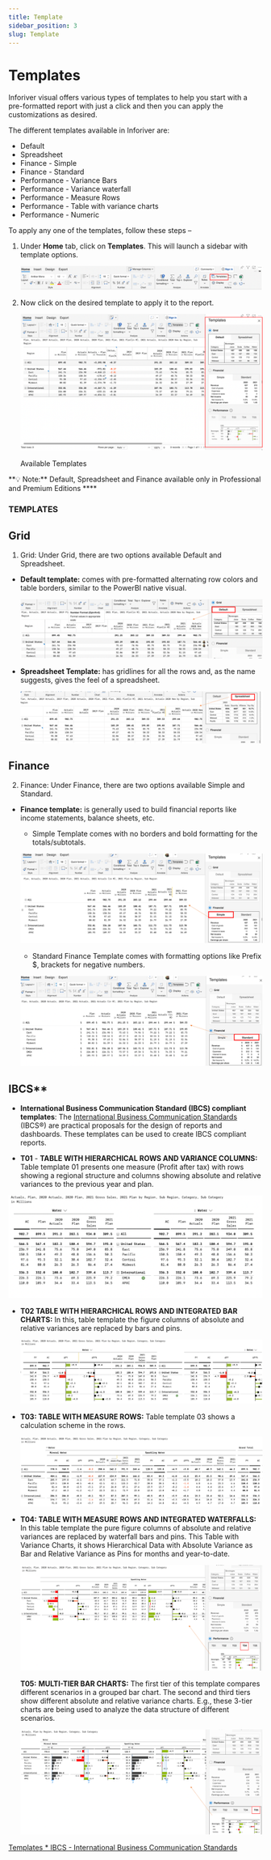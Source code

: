 ```yaml
---
title: Template
sidebar_position: 3
slug: Template
---
```


# Templates

Inforiver visual offers various types of templates to help you start with a pre-formatted report with just a click and then you can apply the customizations as desired. 

The different templates available in Inforiver are:

- Default
- Spreadsheet
- Finance - Simple
- Finance - Standard
- Performance - Variance Bars
- Performance - Variance waterfall
- Performance - Measure Rows
- Performance - Table with variance charts
- Performance - Numeric

To apply any one of the templates, follow these steps –

1. Under **Home** tab, click on **Templates**. This will launch a sidebar with template options.
    
    ![Untitled](/img/build/Template/Template1.png)
    
2. Now click on the desired template to apply it to the report.
    
    ![Available Templates](/img/build/Template/Template2.png)
    
    Available Templates
    

<aside>
**💡 Note:** Default, Spreadsheet and Finance available only in Professional and Premium Editions   ****

</aside>

### TEMPLATES
## **Grid**
1. Grid: Under Grid, there are two options available Default and Spreadsheet. 
- **Default template:** comes with pre-formatted alternating row colors and table borders, similar to the PowerBI native visual.
    
    ![Untitled](/img/build/Template/Template3.png)
    
- **Spreadsheet Template:** has gridlines for all the rows and, as the name suggests, gives the feel of a spreadsheet.
    
    ![Untitled](/img/build/Template/Template4.png)

## **Finance**
2. Finance: Under Finance, there are two options available Simple and Standard.  
- **Finance template:** is generally used to build financial reports like income statements, balance sheets, etc.
    - Simple Template comes with no borders and bold formatting for the totals/subtotals.
    
    ![Untitled](/img/build/Template/Template5.png)
    
    - Standard Finance Template comes with formatting options like Prefix $, brackets for negative numbers.
    
    ![Untitled](/img/build/Template/Template6.png)
    

## IBCS**
- **International Business Communication Standard (IBCS) compliant templates**: The [International Business Communication Standards](https://www.ibcs.com/standards/) (IBCS®) are practical proposals for the design of reports and dashboards. These templates can be used to create IBCS compliant reports.

- **T01** - ****TABLE WITH HIERARCHICAL ROWS AND VARIANCE COLUMNS:**** Table template 01 presents one measure (Profit after tax) with rows showing a regional structure and columns showing absolute and relative variances to the previous year and plan.

![Screenshot 2022-05-25 at 3.14.27 PM.png](/img/build/Template/Template7.png)

- **T02 TABLE WITH HIERARCHICAL ROWS AND INTEGRATED BAR CHARTS:** In this, table template the figure columns of absolute and relative variances are replaced by bars and pins.
    
    ![Screenshot 2022-05-25 at 3.44.37 PM.png](/img/build/Template/Template8.png)
    

- ****T03: TABLE WITH MEASURE ROWS:**** Table template 03 shows a calculation scheme in the rows.
    
    ![Screenshot 2022-05-25 at 3.56.13 PM.png](/img/build/Template/Template9.png)
    

- ****T04: TABLE WITH MEASURE ROWS AND INTEGRATED WATERFALLS:**** In this table template the pure figure columns of absolute and relative variances are replaced by waterfall bars and pins. This Table with Variance Charts, it shows Hierarchical Data with Absolute Variance as Bar and Relative Variance as Pins for months and year-to-date.
    
    ![Untitled](/img/build/Template/Template10.png)
	
    **T05:** ****MULTI-TIER BAR CHARTS:**** The first tier of this template compares different scenarios in a grouped bar chart. The second and third tiers show different absolute and relative variance charts. E.g., these 3-tier charts are being used to analyze the data structure of different scenarios.
    
    ![Untitled](/img/build/Template/Template11.png)


[Templates * IBCS - International Business Communication Standards](https://www.ibcs.com/resource_category/templates/)